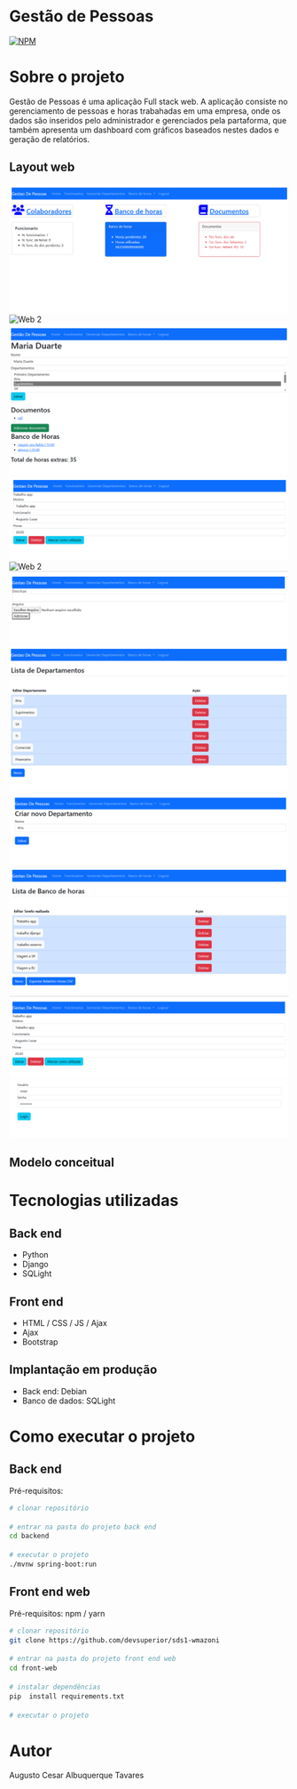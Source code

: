 # Gestão de Pessoas
[![NPM](https://img.shields.io/npm/l/react)](https://github.com/acatcesar/gestao_rh/blob/master/LICENCE) 

# Sobre o projeto

Gestão de Pessoas é uma aplicação Full stack web. A aplicação consiste no gerenciamento de pessoas e horas trabahadas em uma empresa, onde os dados são inseridos pelo administrador e gerenciados pela partaforma, que também apresenta um dashboard com gráficos baseados nestes dados e geração de relatórios.


## Layout web
![Web 1](https://github.com/acatcesar/assets/blob/main/gestao_rh/home.png)
![Web 2](https://github.com/acatcesar/assets/blob/main/gestao_rh/funcion%C3%A1rios.png)
![Web 2](https://github.com/acatcesar/assets/blob/main/gestao_rh/funcionario_info.png)
![Web 2](https://github.com/acatcesar/assets/blob/main/gestao_rh/edit%20funcionario%20add.png)
![Web 2](https://github.com/acatcesar/assets/blob/main/gestao_rh/relat%C3%B3rio%20gerado%20pdf%20funcionario.png)
![Web 2](https://github.com/acatcesar/assets/blob/main/gestao_rh/add%20documento.png)
![Web 2](https://github.com/acatcesar/assets/blob/main/gestao_rh/departamentos.png)
![Web 2](https://github.com/acatcesar/assets/blob/main/gestao_rh/edit%20departamento.png)
![Web 2](https://github.com/acatcesar/assets/blob/main/gestao_rh/BD.png)
![Web 2](https://github.com/acatcesar/assets/blob/main/gestao_rh/BD%20edit.png)
![Web 2](https://github.com/acatcesar/assets/blob/main/gestao_rh/login.png)


## Modelo conceitual


# Tecnologias utilizadas
## Back end
- Python
- Django
- SQLight

## Front end
- HTML / CSS / JS / Ajax
- Ajax
- Bootstrap

## Implantação em produção
- Back end: Debian
- Banco de dados: SQLight

# Como executar o projeto

## Back end
Pré-requisitos: 

```bash
# clonar repositório

# entrar na pasta do projeto back end
cd backend

# executar o projeto
./mvnw spring-boot:run
```

## Front end web
Pré-requisitos: npm / yarn

```bash
# clonar repositório
git clone https://github.com/devsuperior/sds1-wmazoni

# entrar na pasta do projeto front end web
cd front-web

# instalar dependências
pip  install requirements.txt

# executar o projeto

```

# Autor

Augusto Cesar Albuquerque Tavares

